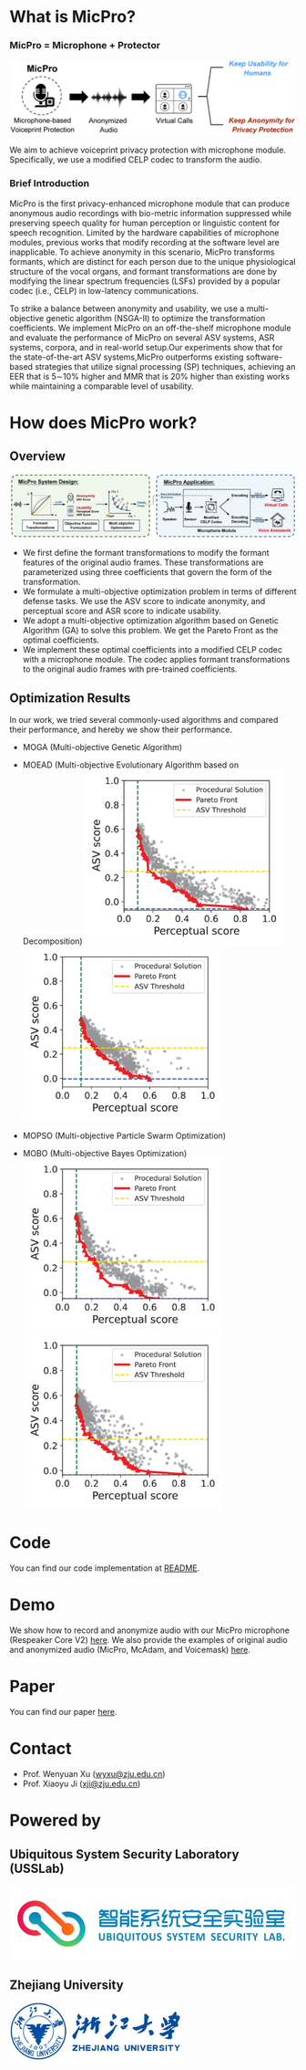 # What is MicPro?
### MicPro = Microphone + Protector
![](figure/threatmodel1.png)

We aim to achieve voiceprint privacy protection with microphone module. Specifically, we use a modified CELP codec to transform the audio.
### Brief Introduction
MicPro is the first privacy-enhanced microphone module that can produce anonymous audio recordings with bio-metric information suppressed while preserving speech quality for human perception or linguistic content for speech recognition. Limited by the hardware capabilities of microphone modules, previous works that modify recording at the software level are inapplicable. To achieve anonymity in this scenario, MicPro transforms formants, which are distinct for each person due to the unique physiological structure of the vocal organs, and formant transformations are done by modifying the linear spectrum frequencies (LSFs) provided by a popular codec (i.e., CELP) in low-latency communications. 

To strike a balance between anonymity and usability, we use a multi-objective genetic algorithm (NSGA-II) to optimize the transformation coefficients. We implement MicPro on an off-the-shelf microphone module and evaluate the performance of MicPro on several ASV systems, ASR systems, corpora, and in real-world setup.Our experiments show that for the state-of-the-art ASV systems,MicPro outperforms existing software-based strategies that utilize signal processing (SP) techniques, achieving an EER that is 5∼10% higher and MMR that is 20% higher than existing works while maintaining a comparable level of usability.



# How does MicPro work?
## Overview
![](figure/Design4.png)
+ We first define the formant transformations to modify the formant features of the original audio frames. These transformations are parameterized using three coefficients that govern the form of the transformation.
+ We formulate a multi-objective optimization problem in terms of different defense tasks. We use the ASV score to indicate anonymity, and perceptual score and ASR score to indicate usability.
+ We adopt a multi-objective optimization algorithm based on Genetic Algorithm
(GA) to solve this problem. We get the Pareto Front as the optimal coefficients.
+ We implement these optimal coefficients into a modified CELP codec with a microphone module. The codec applies formant transformations to the original audio frames with pre-trained coefficients.

## Optimization Results
In our work, we tried several commonly-used algorithms and compared their performance, and hereby we show their performance.
+ MOGA (Multi-objective Genetic Algorithm)
+ MOEAD (Multi-objective Evolutionary Algorithm based on Decomposition)
<img src="figure/moga5.png" alt="MOGA" width=350> <img src="figure/moead2.png" alt="MOEAD" width=350> 

+ MOPSO (Multi-objective Particle Swarm Optimization)
+ MOBO (Multi-objective Bayes Optimization)
<img src="figure/mopso1.png" alt="MOPSO" width=350> <img src="figure/mobo1.png" alt="MOBO" width=350> 
# Code
You can find our code implementation at [README](code/README.md).

# Demo
We show how to record and anonymize audio with our MicPro microphone (Respeaker Core V2) [here](https://youtu.be/qKLYvuvBUPg).
We also provide the examples of original audio and anonymized audio (MicPro, McAdam, and Voicemask) [here](demo\audio).


# Paper
You can find our paper [here](MicPro.pdf).

# Contact
+ Prof. Wenyuan Xu (wyxu@zju.edu.cn)
+ Prof. Xiaoyu Ji (xji@zju.edu.cn)


# Powered by
## Ubiquitous System Security Laboratory (USSLab)
<a href="http:/usslab.org">![USSLab logo](./figure/usslab_logo.png)</a>


## Zhejiang University
<a href="http://www.zju.edu.cn/english/">![ZJU logo](./figure/zju_logo.png)</a>